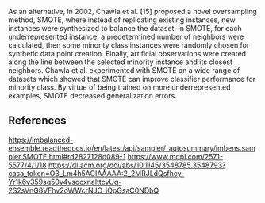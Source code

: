 As an alternative, in 2002, Chawla et al. [15] proposed a novel oversampling method, SMOTE, where instead of replicating existing instances, new instances were synthesized to balance the dataset. In SMOTE, for each underrepresented instance, a predetermined number of neighbors were calculated, then some minority class instances were randomly chosen for synthetic data point creation. Finally, artificial observations were created along the line between the selected minority instance and its closest neighbors. Chawla et al. experimented with SMOTE on a wide range of datasets which showed that SMOTE can improve classifier performance for minority class. By virtue of being trained on more underrepresented examples, SMOTE decreased generalization errors.
## References
https://imbalanced-ensemble.readthedocs.io/en/latest/api/sampler/_autosummary/imbens.sampler.SMOTE.html#rd2827128d089-1
https://www.mdpi.com/2571-5577/4/1/18
https://dl.acm.org/doi/abs/10.1145/3548785.3548793?casa_token=O3_Lm4h5AGIAAAAA:2_2MRJLdQsfhcy-Yr1k6v359sq50v4vsocxnalttcvUq-2S2sVnG8VFhv2oWWcrNJO_iOpGsaC0NDbQ
